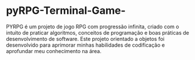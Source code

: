 # pyRPG-Terminal-Game-
PYRPG é um projeto de jogo RPG com progressão infinita,  criado com o intuito de praticar algoritmos, conceitos  de programação e boas práticas de desenvolvimento de software. Este projeto orientado a objetos foi desenvolvido para  aprimorar minhas habilidades de codificação e aprofundar  meu conhecimento na área.
